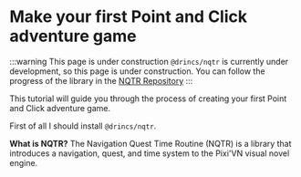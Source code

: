 # Make your first Point and Click adventure game

:::warning This page is under construction
`@drincs/nqtr` is currently under development, so this page is under construction. You can follow the progress of the library in the [NQTR Repository](https://github.com/DRincs-Productions/nqtr-pixi-vn)
:::

This tutorial will guide you through the process of creating your first Point and Click adventure game.

First of all I should install `@drincs/nqtr`.

**What is NQTR?** The Navigation Quest Time Routine (NQTR) is a library that introduces a navigation, quest, and time system to the Pixi'VN visual novel engine.
